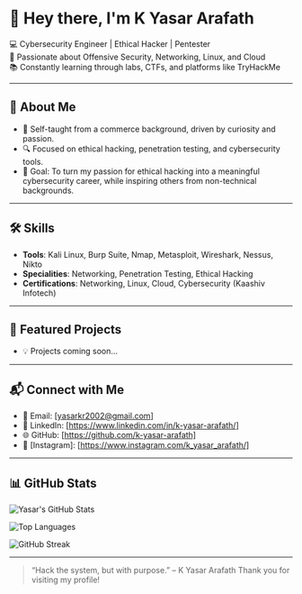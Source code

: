 # 👋 Hey there, I'm K Yasar Arafath

💻 Cybersecurity Engineer | Ethical Hacker | Pentester  
🔐 Passionate about Offensive Security, Networking, Linux, and Cloud  
📚 Constantly learning through labs, CTFs, and platforms like TryHackMe  

---

## 🚀 About Me
- 🧠 Self-taught from a commerce background, driven by curiosity and passion.
- 🔍 Focused on ethical hacking, penetration testing, and cybersecurity tools.
- 🎯 Goal: To turn my passion for ethical hacking into a meaningful cybersecurity career, while inspiring others from non-technical backgrounds.

---

## 🛠️ Skills
- **Tools**: Kali Linux, Burp Suite, Nmap, Metasploit, Wireshark, Nessus, Nikto  
- **Specialities**: Networking, Penetration Testing, Ethical Hacking  
- **Certifications**: Networking, Linux, Cloud, Cybersecurity (Kaashiv Infotech)

---

## 📂 Featured Projects
- 💡 Projects coming soon…

---

## 📬 Connect with Me
- 📧 Email: [yasarkr2002@gmail.com]  
- 🔗 LinkedIn: [https://www.linkedin.com/in/k-yasar-arafath/]  
- 🌐 GitHub: [https://github.com/k-yasar-arafath]
- 📸 [Instagram]: [https://www.instagram.com/k_yasar_arafath/]
---

## 📊 GitHub Stats

![Yasar's GitHub Stats](https://github-readme-stats.vercel.app/api?username=K-Yasar-Arafath&show_icons=true&theme=tokyonight&hide_border=true&rank_icon=github)

![Top Languages](https://github-readme-stats.vercel.app/api/top-langs/?username=K-Yasar-Arafath&layout=compact&theme=tokyonight&hide_border=true)

![GitHub Streak](https://streak-stats.demolab.com?user=K-Yasar-Arafath&theme=tokyonight&hide_border=true)


---

> “Hack the system, but with purpose.” – K Yasar Arafath 
> Thank you for visiting my profile!
